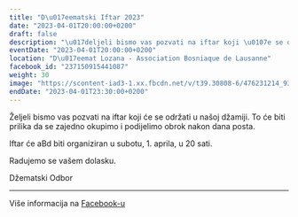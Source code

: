 ```yaml
---
title: "D\u017eematski Iftar 2023"
date: "2023-04-01T20:00:00+0200"
draft: false
description: "\u017deljeli bismo vas pozvati na iftar koji \u0107e se odr\u017eati u na\u0161oj d\u017eamiji. To \u0107e biti prilika da se zajedno okupimo i podijelimo obrok nakon dana posta.\n\nIftar \u0107e aBd biti organiziran u subotu, 1. aprila, u 20 sati. \n\nRadujemo se va\u0161em dolasku.\n\nD\u017eematski Odbor"
eventDate: "2023-04-01T20:00:00+0200"
location: "D\u017eemat Lozana - Association Bosniaque de Lausanne"
facebook_id: "237150915441087"
weight: 30
image: "https://scontent-iad3-1.xx.fbcdn.net/v/t39.30808-6/476231214_935500385377228_3500090740640109385_n.jpg?_nc_cat=101&ccb=1-7&_nc_sid=9e60e4&_nc_ohc=2k1769G_-1sQ7kNvwE0NPbw&_nc_oc=Adk7d7wy7p73bLoDd-Rtl7DQ2VHbo8gewKHNyuOdkE4TiL7M-0GsV_6--KDVjVxUpsQ&_nc_zt=23&_nc_ht=scontent-iad3-1.xx&edm=ABTKTjYEAAAA&_nc_gid=WyewJa_162RaIPZ7YRU26Q&oh=00_AfF82EMJoXens-nlONCjTVbJmMK4ntSu-9mr_ipBbC1EhQ&oe=680F4E1A"
endDate: "2023-04-01T23:30:00+0200"
---
```


Željeli bismo vas pozvati na iftar koji će se održati u našoj džamiji. To će biti prilika da se zajedno okupimo i podijelimo obrok nakon dana posta.

Iftar će aBd biti organiziran u subotu, 1. aprila, u 20 sati. 

Radujemo se vašem dolasku.

Džematski Odbor

---

Više informacija na [Facebook-u](https://facebook.com/events/237150915441087)